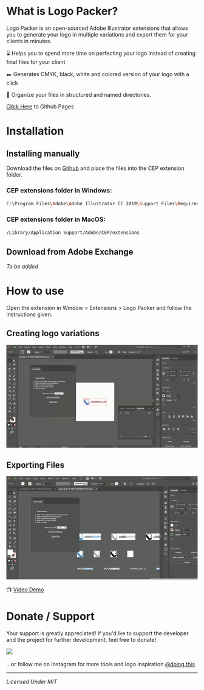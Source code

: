 # What is Logo Packer?

Logo Packer is an open-sourced Adobe Illustrator extensions that allows you to generate your logo in multiple variations and export them for your clients in minutes.

:hourglass: Helps you to spend more time on perfecting your logo instead of creating final files for your client

:black_nib: Generates CMYK, black, white and colored version of your logo with a click

:open_file_folder: Organize your files in structured and named directories.

[Click Here](https://mevcj.github.io/logo-packer/) to Github Pages

# Installation
## Installing manually
Download the files on [Github](https://github.com/mevCJ/logo-packer) and place the files into the CEP extension folder. 

### CEP extensions folder in Windows: 
``` bash
C:\Program Files\Adobe\Adobe Illustrator CC 2019\Support Files\Required
```

### CEP extensions folder in MacOS: 
``` bash
/Library/Application Support/Adobe/CEP/extensions
```

## Download from Adobe Exchange
<i>To be added</i>

# How to use
Open the extension in Window > Extensions > Logo Packer and follow the instructions given.

## Creating logo variations
![logo-variation-demo](https://github.com/mevCJ/logo-packer/blob/gh-pages/assets/create-variants.gif?raw=true)

## Exporting Files
![export-files-demo](https://github.com/mevCJ/logo-packer/blob/gh-pages/assets/export-files.gif?raw=true)

:tv: [Video Demo](https://youtu.be/8cH3x6DNdsM)

# Donate / Support
Your support is greatly appreciated! If you'd lke to support the developer and the project for further development, feel free to donate!

<a href="https://www.buymeacoffee.com/doingdesign"><img src="https://img.buymeacoffee.com/button-api/?text=Buy me a pizza&emoji=🍕&slug=doingdesign&button_colour=5F7FFF&font_colour=ffffff&font_family=Poppins&outline_colour=000000&coffee_colour=FFDD00"></a>

...or follow me on Instagram for more tools and logo inspiration [@doing.this](https://www.instagram.com/)

---------
<i>Licensed Under MIT</i>

